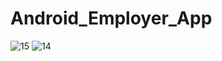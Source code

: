 # Android_Employer_App

![15](https://user-images.githubusercontent.com/120348500/216924468-e8aa4fce-4187-4aa1-9b56-6897e62fb400.gif)
![14](https://user-images.githubusercontent.com/120348500/216924503-afcb0210-d0c8-445c-8635-4042b4b9be8f.gif)
